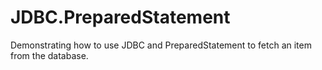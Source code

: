 # JDBC.PreparedStatement

Demonstrating how to use JDBC and PreparedStatement to fetch an item from the database.
